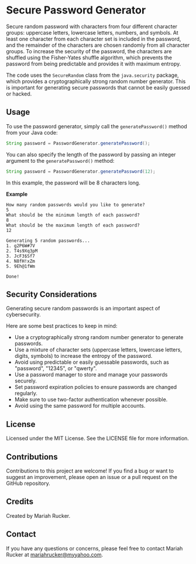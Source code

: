 # Secure Password Generator

Secure random password with characters from four different character groups: uppercase letters, lowercase letters, numbers, and symbols. At least one character from each character set is included in the password, and the remainder of the characters are chosen randomly from all character groups. To increase the security of the password, the characters are shuffled using the Fisher-Yates shuffle algorithm, which prevents the password from being predictable and provides it with maximum entropy.

The code uses the `SecureRandom` class from the `java.security` package, which provides a cryptographically strong random number generator. This is important for generating secure passwords that cannot be easily guessed or hacked.

## Usage

To use the password generator, simply call the `generatePassword()` method from your Java code:

```java
String password = PasswordGenerator.generatePassword();
```

You can also specify the length of the password by passing an integer argument to the `generatePassword()` method:

```java
String password = PasswordGenerator.generatePassword(12);
```

In this example, the password will be 8 characters long.

**Example**

```
How many random passwords would you like to generate?
5
What should be the minimum length of each password?
8
What should be the maximum length of each password?
12

Generating 5 random passwords...
1. g2P6W#7V
2. T4s9Xq3pM
3. JcF3$Sf7
4. N8fH!xZm
5. 9Eh@1fWm

Done!
```

## Security Considerations

Generating secure random passwords is an important aspect of cybersecurity. 

Here are some best practices to keep in mind:

- Use a cryptographically strong random number generator to generate passwords.
- Use a mixture of character sets (uppercase letters, lowercase letters, digits, symbols) to increase the entropy of the password.
- Avoid using predictable or easily guessable passwords, such as "password", "12345", or "qwerty".
- Use a password manager to store and manage your passwords securely.
- Set password expiration policies to ensure passwords are changed regularly.
- Make sure to use two-factor authentication whenever possible.
- Avoid using the same password for multiple accounts.

## License

Licensed under the MIT License. See the LICENSE file for more information.

## Contributions

Contributions to this project are welcome! If you find a bug or want to suggest an improvement, please open an issue or a pull request on the GitHub repository.

## Credits

Created by Mariah Rucker.

## Contact

If you have any questions or concerns, please feel free to contact Mariah Rucker at mariahrucker@myyahoo.com.

